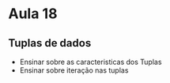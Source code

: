 # Aula 18

## Tuplas de dados

- Ensinar sobre as caracteristicas dos Tuplas
- Ensinar sobre iteração nas tuplas
